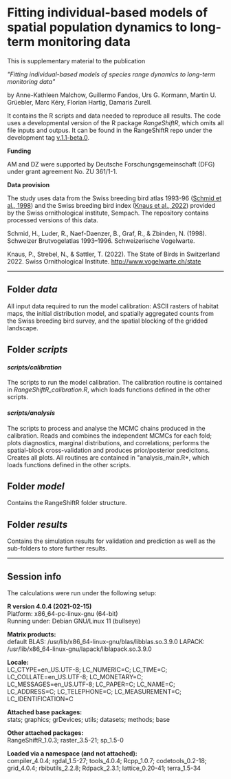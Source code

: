# Fitting individual-based models of spatial population dynamics to long-term monitoring data


This is supplementary material to the publication  

*"Fitting individual-based models of species range dynamics to long-term monitoring data"*

by Anne-Kathleen Malchow, Guillermo Fandos, Urs G. Kormann, Martin U. Grüebler, Marc Kéry, Florian Hartig, Damaris Zurell.  

It contains the R scripts and data needed to reproduce all results. The code uses a developmental version of the R package *RangeShiftR*, which omits all file inputs and outpus. It can be found in the RangeShiftR repo under the development tag [v.1.1-beta.0](https://github.com/RangeShifter/RangeShiftR-package/releases/tag/v.1.1-beta.0).  


**Funding**

AM and DZ were supported by Deutsche Forschungsgemeinschaft (DFG) under grant agreement No. ZU 361/1-1.


**Data provision**

The study uses data from the Swiss breeding bird atlas 1993-96 ([Schmid et al., 1998](#1)) and the Swiss breeding bird index ([Knaus et al., 2022](#2)) provided by the Swiss ornithological institute, Sempach.
The repository contains processed versions of this data.

<a id="1"></a>
Schmid, H., Luder, R., Naef-Daenzer, B., Graf, R., & Zbinden, N. (1998). Schweizer Brutvogelatlas 1993–1996. Schweizerische Vogelwarte.

<a id="2"></a>
Knaus, P., Strebel, N., & Sattler, T. (2022). The State of Birds in Switzerland 2022. Swiss Ornithological Institute. http://www.vogelwarte.ch/state


---

## Folder *data*

All input data required to run the model calibration: ASCII rasters of habitat maps, the initial distribution model, and spatially aggregated counts from the Swiss breeding bird survey, and the spatial blocking of the gridded landscape.

## Folder *scripts*

#### *scripts/calibration*

The scripts to run the model calibration. The calibration routine is contained in *RangeShiftR_calibration.R*, which loads functions defined in the other scripts.

#### *scripts/analysis*

The scripts to process and analyse the MCMC chains produced in the calibration. Reads and combines the independent MCMCs for each fold; plots diagnostics, marginal distributions, and correlations; performs the spatial-block cross-validation and produces prior/posterior predicitons. Creates all plots. All routines are contained in "analysis_main.R*, which loads functions defined in the other scripts.

## Folder *model*

Contains the RangeShiftR folder structure.

## Folder *results*

Contains the simulation results for validation and prediction as well as the sub-folders to store further results.


---

## Session info

The calculations were run under the following setup:

**R version 4.0.4 (2021-02-15)**  
Platform: x86_64-pc-linux-gnu (64-bit)  
Running under: Debian GNU/Linux 11 (bullseye)  

**Matrix products:**  
default
BLAS:   /usr/lib/x86_64-linux-gnu/blas/libblas.so.3.9.0
LAPACK: /usr/lib/x86_64-linux-gnu/lapack/liblapack.so.3.9.0

**Locale:**  
 LC_CTYPE=en_US.UTF-8; LC_NUMERIC=C; LC_TIME=C; LC_COLLATE=en_US.UTF-8; LC_MONETARY=C; LC_MESSAGES=en_US.UTF-8; LC_PAPER=C; LC_NAME=C; LC_ADDRESS=C; LC_TELEPHONE=C; LC_MEASUREMENT=C; LC_IDENTIFICATION=C  

**Attached base packages:**  
 stats; graphics; grDevices; utils; datasets; methods; base  

**Other attached packages:**  
 RangeShiftR_1.0.3; raster_3.5-21; sp_1.5-0  

**Loaded via a namespace (and not attached):**  
 compiler_4.0.4; rgdal_1.5-27; tools_4.0.4; Rcpp_1.0.7; codetools_0.2-18; grid_4.0.4; rbibutils_2.2.8; Rdpack_2.3.1; lattice_0.20-41; terra_1.5-34 
 
